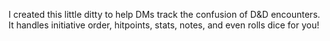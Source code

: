 I created this little ditty to help DMs track the confusion of D&D encounters. It handles initiative order, hitpoints, stats, notes, and even rolls dice for you!
